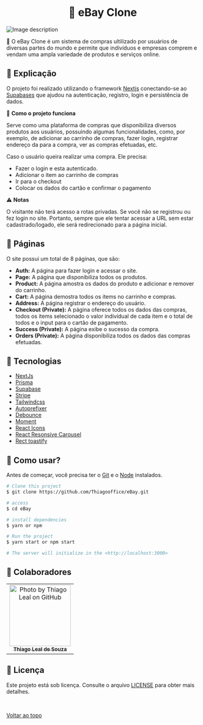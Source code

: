 <h1 align="center">🛒 eBay Clone</h1>

<img src="./public/images/ebay.gif" alt="Image description">

🔎 O eBay Clone é um sistema de compras ultilizado por usuários de diversas partes do mundo e permite que indivíduos e empresas comprem e vendam uma ampla variedade de produtos e serviços online.

## :page_facing_up: Explicação

O projeto foi realizado utilizando o framework [Nextjs](https://nextjs.org/) conectando-se ao [Supabases](https://supabase.com/) que ajudou na autenticação, registro, login e persistência de dados.

🎲 **Como o projeto funciona**

Serve como uma plataforma de compras que disponibiliza diversos produtos aos usuários, possuindo algumas funcionalidades, como, por exemplo, de adicionar ao carrinho de compras, fazer login, registrar endereço da para a compra, ver as compras efetuadas, etc.

Caso o usuário queira realizar uma compra. Ele precisa:

- Fazer o login e esta autenticado.
- Adicionar o item ao carrinho de compras
- Ir para o checkout
- Colocar os dados do cartão e confirmar o pagamento

⚠️ **Notas**

O visitante não terá acesso a rotas privadas. Se você não se registrou ou fez login no site. Portanto, sempre que ele tentar acessar a URL sem estar cadastrado/logado, ele será redirecionado para a página inicial.

## 📁 Páginas

O site possui um total de 8 páginas, que são:

- **Auth:** A página para fazer login e acessar o site.
- **Page:** A página que disponibiliza todos os produtos.
- **Product:** A página amostra os dados do produto e adicionar e remover do carrinho.
- **Cart:** A página demostra todos os items no carrinho e compras.
- **Address:** A página registrar o endereço do usuário.
- **Checkout (Private):** A página oferece todos os dados das compras, todos os items selecionado o valor indivídual de cada item e o total de todos e o input para o cartão de pagamento.
- **Success (Private):** A página exibe o sucesso da compra.
- **Orders (Private):** A página disponibiliza todos os dados das compras efetuadas.

## 🚀 Tecnologias

- [NextJs](https://nextjs.org/)
- [Prisma](https://www.prisma.io/)
- [Supabase](https://supabase.com/)
- [Stripe](https://stripe.com/br?utm_campaign=BR_en_Search_Brand_Brand_EXA-15928713321&utm_medium=cpc&utm_source=google&ad_content=575905716902&utm_term=stripe&utm_matchtype=e&utm_adposition=&utm_device=c&gclid=Cj0KCQjw_5unBhCMARIsACZyzS0PHnCVSHNAoq_ppo0EzFrA-W8wbbBnI04NcQ2ye3q-eBvkJcemNyIaArIoEALw_wcB)
- [Tailwindcss](https://tailwindcss.com/)
- [Autoprefixer](https://autoprefixer.github.io/pt-br/)
- [Debounce](https://www.freecodecamp.org/news/javascript-debounce-example/)
- [Moment](https://momentjs.com/)
- [React Icons](https://react-icons.github.io/react-icons/)
- [React Resonsive Carousel](https://www.npmjs.com/package/react-responsive-carousel)
- [Rect toastify](https://fkhadra.github.io/react-toastify/introduction)

## :closed_book: Como usar?

Antes de começar, você precisa ter o [Git](https://git-scm.com) e o [Node](https://nodejs.org/en/) instalados.

```bash
# Clone this project
$ git clone https://github.com/Thiagooffice/eBay.git

# access
$ cd eBay

# install dependencies
$ yarn or npm

# Run the project
$ yarn start or npm start

# The server will initialize in the <http://localhost:3000>
```

## 🤝 Colaboradores

<table>
  <tr>
    <td align="center">
      <a href="#">
        <img src="https://avatars.githubusercontent.com/u/84478212?s=400&u=b003ad011d6337bf4a03b4aadde3d905bca5c9b8&v=4" width="160px;" alt="Photo by Thiago Leal on GitHub"/><br>
        <sub>
          <b>Thiago Leal de Souza</b>
        </sub>
      </a>
    </all>
  </tr>
</table>

## 📝 Licença

Este projeto está sob licença. Consulte o arquivo [LICENSE](LICENSE.md) para obter mais detalhes.

&#xa0;

<a href="#top">Voltar ao topo</a>

